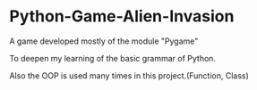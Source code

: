 # Python-Game-Alien-Invasion
A game developed mostly of the module "Pygame"

To deepen my learning of the basic grammar of Python. 

Also the OOP is used many times in this project.(Function, Class)

